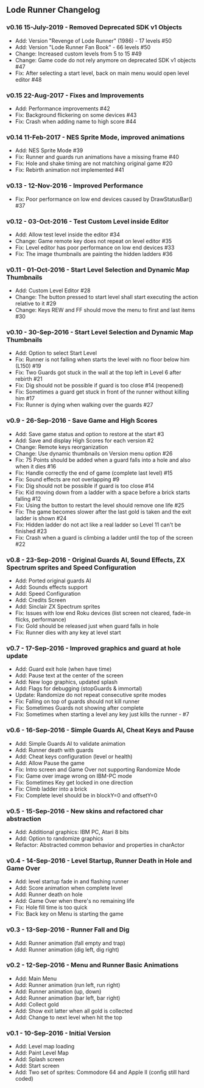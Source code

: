 ## Lode Runner Changelog

### v0.16 15-July-2019 - Removed Deprecated SDK v1 Objects

* Add: Version "Revenge of Lode Runner" (1986) - 17 levels #50
* Add: Version "Lode Runner Fan Book" - 66 levels #50
* Change: Increased custom levels from 5 to 15 #49
* Change: Game code do not rely anymore on deprecated SDK v1 objects #47
* Fix: After selecting a start level, back on main menu would open level editor #48

### v0.15 22-Aug-2017 - Fixes and Improvements

* Add: Performance improvements #42
* Fix: Background flickering on some devices #43
* Fix: Crash when adding name to high score #44

### v0.14 11-Feb-2017 - NES Sprite Mode, improved animations

* Add: NES Sprite Mode #39
* Fix: Runner and guards run animations have a missing frame #40
* Fix: Hole and shake timing are not matching original game #20
* Fix: Rebirth animation not implemented #41

### v0.13 - 12-Nov-2016 - Improved Performance

* Fix: Poor performance on low end devices caused by DrawStatusBar() #37

### v0.12 - 03-Oct-2016 - Test Custom Level inside Editor

* Add: Allow test level inside the editor #34
* Change: Game remote key does not repeat on level editor #35
* Fix: Level editor has poor performance on low end devices #33
* Fix: The image thumbnails are painting the hidden ladders #36

### v0.11 - 01-Oct-2016 - Start Level Selection and Dynamic Map Thumbnails

* Add: Custom Level Editor #28
* Change: The button pressed to start level shall start executing the action relative to it #29
* Change: Keys REW and FF should move the menu to first and last items #30

### v0.10 - 30-Sep-2016 - Start Level Selection and Dynamic Map Thumbnails

* Add: Option to select Start Level
* Fix: Runner is not falling when starts the level with no floor below him (L150) #19
* Fix: Two Guards got stuck in the wall at the top left in Level 6 after rebirth #21
* Fix: Dig should not be possible if guard is too close #14 (reopened)
* Fix: Sometimes a guard get stuck in front of the runner without killing him #17
* Fix: Runner is dying when walking over the guards #27

### v0.9 - 26-Sep-2016 - Save Game and High Scores

* Add: Save game status and option to restore at the start #3
* Add: Save and display High Scores for each version #2
* Change: Remote keys reorganization
* Change: Use dynamic thumbnails on Version menu option #26
* Fix: 75 Points should be added when a guard falls into a hole and also when it dies #16
* Fix: Handle correctly the end of game (complete last level) #15
* Fix: Sound effects are not overlapping #9
* Fix: Dig should not be possible if guard is too close #14
* Fix: Kid moving down from a ladder with a space before a brick starts falling #12
* Fix: Using the button to restart the level should remove one life #25
* Fix: The game becomes slower after the last gold is taken and the exit ladder is shown #24
* Fix: Hidden ladder do not act like a real ladder so Level 11 can't be finished #23
* Fix: Crash when a guard is climbing a ladder until the top of the screen #22

### v0.8 - 23-Sep-2016 - Original Guards AI, Sound Effects, ZX Spectrum sprites and Speed Configuration

* Add: Ported original guards AI
* Add: Sounds effects support
* Add: Speed Configuration
* Add: Credits Screen
* Add: Sinclair ZX Spectrum sprites
* Fix: Issues with low end Roku devices (list screen not cleared, fade-in flicks, performance)
* Fix: Gold should be released just when guard falls in hole
* Fix: Runner dies with any key at level start

### v0.7 - 17-Sep-2016 - Improved graphics and guard at hole update

* Add: Guard exit hole (when have time)
* Add: Pause text at the center of the screen
* Add: New logo graphics, updated splash
* Add: Flags for debugging (stopGuards & immortal)
* Update: Randomize do not repeat consecutive sprite modes
* Fix: Falling on top of guards should not kill runner
* Fix: Sometimes Guards not showing after complete
* Fix: Sometimes when starting a level any key just kills the runner - #7

### v0.6 - 16-Sep-2016 - Simple Guards AI, Cheat Keys and Pause

* Add: Simple Guards AI to validate animation
* Add: Runner death with guards
* Add: Cheat keys configuration (level or health)
* Add: Allow Pause the game
* Fix: Intro screen and Game Over not supporting Randomize Mode
* Fix: Game over image wrong on IBM-PC mode
* Fix: Sometimes Key get locked in one direction
* Fix: Climb ladder into a brick
* Fix: Complete level should be in blockY=0 and offsetY=0

### v0.5 - 15-Sep-2016 - New skins and refactored char abstraction

* Add: Additional graphics: IBM PC, Atari 8 bits
* Add: Option to randomize graphics
* Refactor: Abstracted common behavior and properties in charActor

### v0.4 - 14-Sep-2016 - Level Startup, Runner Death in Hole and Game Over

* Add: level startup fade in and flashing runner
* Add: Score animation when complete level
* Add: Runner death on hole
* Add: Game Over when there's no remaining life
* Fix: Hole fill time is too quick
* Fix: Back key on Menu is starting the game

### v0.3 - 13-Sep-2016 - Runner Fall and Dig

* Add: Runner animation (fall empty and trap)
* Add: Runner animation (dig left, dig right)

### v0.2 - 12-Sep-2016 - Menu and Runner Basic Animations

* Add: Main Menu
* Add: Runner animation (run left, run right)
* Add: Runner animation (up, down)
* Add: Runner animation (bar left, bar right)
* Add: Collect gold
* Add: Show exit latter when all gold is collected
* Add: Change to next level when hit the top

### v0.1 - 10-Sep-2016 - Initial Version

* Add: Level map loading
* Add: Paint Level Map
* Add: Splash screen
* Add: Start screen
* Add: Two set of sprites: Commodore 64 and Apple II (config still hard coded)
